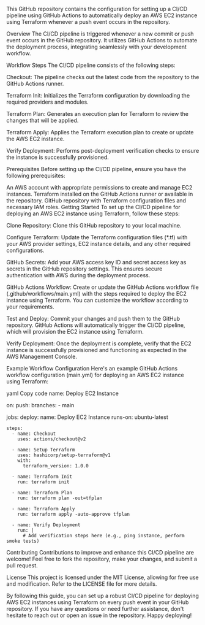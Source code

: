 This GitHub repository contains the configuration for setting up a CI/CD pipeline using GitHub Actions to automatically deploy an AWS EC2 instance using Terraform whenever a push event occurs in the repository.

Overview
The CI/CD pipeline is triggered whenever a new commit or push event occurs in the GitHub repository. It utilizes GitHub Actions to automate the deployment process, integrating seamlessly with your development workflow.

Workflow Steps
The CI/CD pipeline consists of the following steps:

Checkout: The pipeline checks out the latest code from the repository to the GitHub Actions runner.

Terraform Init: Initializes the Terraform configuration by downloading the required providers and modules.

Terraform Plan: Generates an execution plan for Terraform to review the changes that will be applied.

Terraform Apply: Applies the Terraform execution plan to create or update the AWS EC2 instance.

Verify Deployment: Performs post-deployment verification checks to ensure the instance is successfully provisioned.

Prerequisites
Before setting up the CI/CD pipeline, ensure you have the following prerequisites:

An AWS account with appropriate permissions to create and manage EC2 instances.
Terraform installed on the GitHub Actions runner or available in the repository.
GitHub repository with Terraform configuration files and necessary IAM roles.
Getting Started
To set up the CI/CD pipeline for deploying an AWS EC2 instance using Terraform, follow these steps:

Clone Repository: Clone this GitHub repository to your local machine.

Configure Terraform: Update the Terraform configuration files (*.tf) with your AWS provider settings, EC2 instance details, and any other required configurations.

GitHub Secrets: Add your AWS access key ID and secret access key as secrets in the GitHub repository settings. This ensures secure authentication with AWS during the deployment process.

GitHub Actions Workflow: Create or update the GitHub Actions workflow file (.github/workflows/main.yml) with the steps required to deploy the EC2 instance using Terraform. You can customize the workflow according to your requirements.

Test and Deploy: Commit your changes and push them to the GitHub repository. GitHub Actions will automatically trigger the CI/CD pipeline, which will provision the EC2 instance using Terraform.

Verify Deployment: Once the deployment is complete, verify that the EC2 instance is successfully provisioned and functioning as expected in the AWS Management Console.

Example Workflow Configuration
Here's an example GitHub Actions workflow configuration (main.yml) for deploying an AWS EC2 instance using Terraform:

yaml
Copy code
name: Deploy EC2 Instance

on:
  push:
    branches:
      - main

jobs:
  deploy:
    name: Deploy EC2 Instance
    runs-on: ubuntu-latest

    steps:
      - name: Checkout
        uses: actions/checkout@v2

      - name: Setup Terraform
        uses: hashicorp/setup-terraform@v1
        with:
          terraform_version: 1.0.0

      - name: Terraform Init
        run: terraform init

      - name: Terraform Plan
        run: terraform plan -out=tfplan

      - name: Terraform Apply
        run: terraform apply -auto-approve tfplan

      - name: Verify Deployment
        run: |
          # Add verification steps here (e.g., ping instance, perform smoke tests)
Contributing
Contributions to improve and enhance this CI/CD pipeline are welcome! Feel free to fork the repository, make your changes, and submit a pull request.

License
This project is licensed under the MIT License, allowing for free use and modification. Refer to the LICENSE file for more details.

By following this guide, you can set up a robust CI/CD pipeline for deploying AWS EC2 instances using Terraform on every push event in your GitHub repository. If you have any questions or need further assistance, don't hesitate to reach out or open an issue in the repository. Happy deploying!
